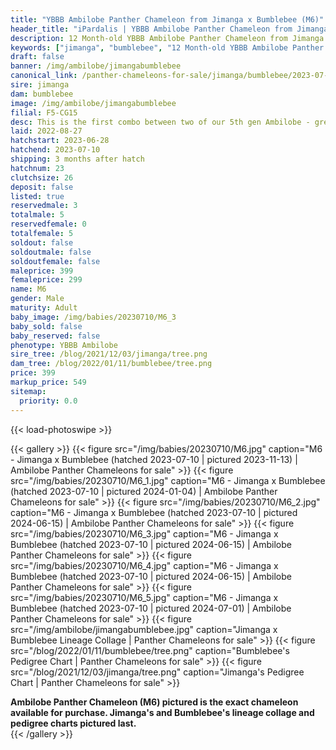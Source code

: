 ```yaml
---
title: "YBBB Ambilobe Panther Chameleon from Jimanga x Bumblebee (M6)"
header_title: "iPardalis | YBBB Ambilobe Panther Chameleon from Jimanga x Bumblebee | M6"
description: 12 Month-old YBBB Ambilobe Panther Chameleon from Jimanga and Bumblebee. This is the first combo between two of our 5th gen Ambilobe - great ybbb combo! We've included sire and dam dendrograms if available, but you can view our Jimanga or Bumblebee breeder pages for more information.
keywords: ["jimanga", "bumblebee", "12 Month-old YBBB Ambilobe Panther Chameleon", "baby chameleons for sale", "buy panther chameleon", "panther for sale", "ambilobe panther chameleons for sale", "ambilobe panther chameleon for sale"]
draft: false
banner: /img/ambilobe/jimangabumblebee
canonical_link: /panther-chameleons-for-sale/jimanga/bumblebee/2023-07-10/M5/
sire: jimanga
dam: bumblebee
image: /img/ambilobe/jimangabumblebee
filial: F5-CG15
desc: This is the first combo between two of our 5th gen Ambilobe - great ybbb combo!
laid: 2022-08-27
hatchstart: 2023-06-28
hatchend: 2023-07-10
shipping: 3 months after hatch
hatchnum: 23
clutchsize: 26
deposit: false
listed: true
reservedmale: 3
totalmale: 5
reservedfemale: 0
totalfemale: 5
soldout: false
soldoutmale: false
soldoutfemale: false
maleprice: 399
femaleprice: 299
name: M6
gender: Male
maturity: Adult
baby_image: /img/babies/20230710/M6_3
baby_sold: false
baby_reserved: false
phenotype: YBBB Ambilobe
sire_tree: /blog/2021/12/03/jimanga/tree.png
dam_tree: /blog/2022/01/11/bumblebee/tree.png
price: 399
markup_price: 549
sitemap: 
  priority: 0.0
---
```


{{< load-photoswipe >}}

{{< gallery >}}
  {{< figure src="/img/babies/20230710/M6.jpg" caption="M6 - Jimanga x Bumblebee (hatched 2023-07-10 | pictured 2023-11-13) | Ambilobe Panther Chameleons for sale" >}}
  {{< figure src="/img/babies/20230710/M6_1.jpg" caption="M6 - Jimanga x Bumblebee (hatched 2023-07-10 | pictured 2024-01-04) | Ambilobe Panther Chameleons for sale" >}}
  {{< figure src="/img/babies/20230710/M6_2.jpg" caption="M6 - Jimanga x Bumblebee (hatched 2023-07-10 | pictured 2024-06-15) | Ambilobe Panther Chameleons for sale" >}}
  {{< figure src="/img/babies/20230710/M6_3.jpg" caption="M6 - Jimanga x Bumblebee (hatched 2023-07-10 | pictured 2024-06-15) | Ambilobe Panther Chameleons for sale" >}}
  {{< figure src="/img/babies/20230710/M6_4.jpg" caption="M6 - Jimanga x Bumblebee (hatched 2023-07-10 | pictured 2024-06-15) | Ambilobe Panther Chameleons for sale" >}}
  {{< figure src="/img/babies/20230710/M6_5.jpg" caption="M6 - Jimanga x Bumblebee (hatched 2023-07-10 | pictured 2024-07-01) | Ambilobe Panther Chameleons for sale" >}}
  {{< figure src="/img/ambilobe/jimangabumblebee.jpg" caption="Jimanga x Bumblebee Lineage Collage | Panther Chameleons for sale" >}}
  {{< figure src="/blog/2022/01/11/bumblebee/tree.png" caption="Bumblebee's Pedigree Chart | Panther Chameleons for sale" >}}
  {{< figure src="/blog/2021/12/03/jimanga/tree.png" caption="Jimanga's Pedigree Chart | Panther Chameleons for sale" >}}
  <figcaption itemprop="description"><strong>Ambilobe Panther Chameleon (M6) pictured is the exact chameleon available for purchase. Jimanga's and Bumblebee's lineage collage and pedigree charts pictured last.</strong></figcaption>
{{< /gallery >}}
